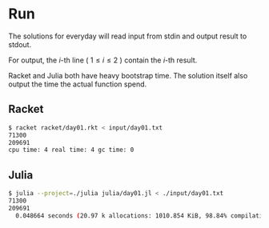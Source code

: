 # Run

The solutions for everyday will read input from stdin and output result to stdout.

For output, the $i$-th line ( $1≤i≤2$ ) contain the $i$-th result.

Racket and Julia both have heavy bootstrap time. The solution itself also output the time
the actual function spend.

## Racket

```bash
$ racket racket/day01.rkt < input/day01.txt
71300
209691
cpu time: 4 real time: 4 gc time: 0
```

## Julia

```bash
$ julia --project=./julia julia/day01.jl < ./input/day01.txt
71300
209691
  0.048664 seconds (20.97 k allocations: 1010.854 KiB, 98.84% compilation time)
```

